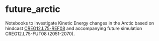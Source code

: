 # future_arctic

Notebooks to investigate Kinetic Energy changes in the Arctic based on hindcast [CREG12.L75-REF08](https://github.com/ctalandi/CREG12.L75-REF08/tree/main/NEMOGCM/CONFIG/CREG12.L75-REF08/EXP00) and accompanying future simulation CREG12.L75-FUT08 (2051-2070).
